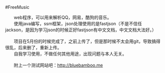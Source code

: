 #FreeMusic

　　web程序，可以用来解析QQ，网易，酷狗的音乐。<br>
　　使用java编写，ssm框架，json处理使用的是fastjson（不是不信任jackson，是因为学习json的时候正好fastjson有中文文档，中文文档大法好。）<br><br>
　　项目在5月份的时候完成了，之前上传了，但是那时候不太会用git，导致搞得很乱，后来删了，重新上传。<br>
　　自我学习使用，不做任何其他用途，出现问题与本人无关。<br><br>
　　附上一个测试网站吧：<a href="http://bluebamboo.me" target="_blank">http://bluebamboo.me</a>
